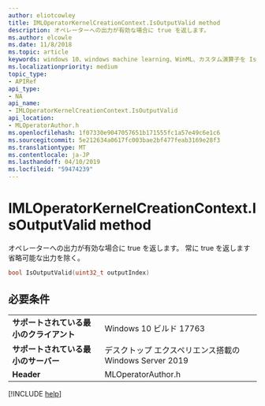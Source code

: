 ```yaml
---
author: eliotcowley
title: IMLOperatorKernelCreationContext.IsOutputValid method
description: オペレーターへの出力が有効な場合に true を返します。
ms.author: elcowle
ms.date: 11/8/2018
ms.topic: article
keywords: windows 10、windows machine learning、WinML、カスタム演算子を IsOutputValid
ms.localizationpriority: medium
topic_type:
- APIRef
api_type:
- NA
api_name:
- IMLOperatorKernelCreationContext.IsOutputValid
api_location:
- MLOperatorAuthor.h
ms.openlocfilehash: 1f07330e9047057651b171555fc1a57e49c6e1c6
ms.sourcegitcommit: 5e212634a0617fc003bae2bf477feab3169e28f3
ms.translationtype: MT
ms.contentlocale: ja-JP
ms.lasthandoff: 04/10/2019
ms.locfileid: "59474239"
---
```

# <a name="imloperatorkernelcreationcontextisoutputvalid-method"></a>IMLOperatorKernelCreationContext.IsOutputValid method

オペレーターへの出力が有効な場合に true を返します。 常に true を返します省略可能な出力を除く。

```cpp
bool IsOutputValid(uint32_t outputIndex)
```

## <a name="requirements"></a>必要条件

| | |
|-|-|
| **サポートされている最小のクライアント** | Windows 10 ビルド 17763 |
| **サポートされている最小のサーバー** | デスクトップ エクスペリエンス搭載の Windows Server 2019 |
| **Header** | MLOperatorAuthor.h |

[!INCLUDE [help](../includes/get-help.md)]
